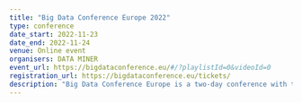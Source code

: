 ```yaml
---
title: "Big Data Conference Europe 2022"
type: conference
date_start: 2022-11-23
date_end: 2022-11-24
venue: Online event
organisers: DATA MINER
event_url: https://bigdataconference.eu/#/?playlistId=0&videoId=0
registration_url: https://bigdataconference.eu/tickets/
description: "Big Data Conference Europe is a two-day conference with technical talks in the fields of big data, high Load, data science, machine learning and AI. The conference brings together developers, IT professionals, and users to share their experience, discuss best practices, describe use cases and business applications related to their successes. The event is designed to educate, inform, and inspire – organized by people who are passionate about Big Data and Data Exploration. We look forward to seeing you there!"
---
```

